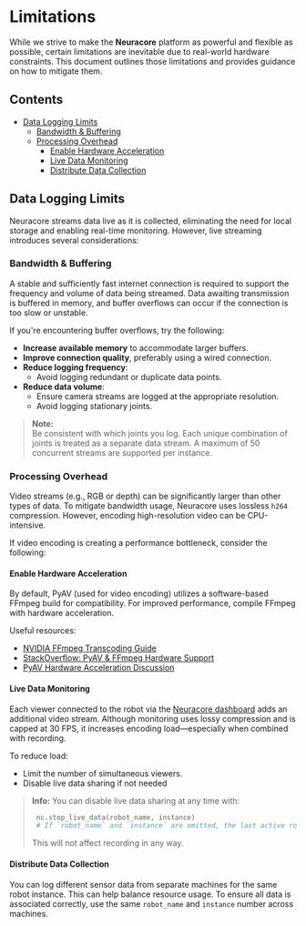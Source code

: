 <!-- omit in toc -->
# Limitations

While we strive to make the **Neuracore** platform as powerful and flexible as possible, certain limitations are inevitable due to real-world hardware constraints. This document outlines those limitations and provides guidance on how to mitigate them.

<!-- omit in toc -->
## Contents

- [Data Logging Limits](#data-logging-limits)
  - [Bandwidth \& Buffering](#bandwidth--buffering)
  - [Processing Overhead](#processing-overhead)
    - [Enable Hardware Acceleration](#enable-hardware-acceleration)
    - [Live Data Monitoring](#live-data-monitoring)
    - [Distribute Data Collection](#distribute-data-collection)

## Data Logging Limits

Neuracore streams data live as it is collected, eliminating the need for local storage and enabling real-time monitoring. However, live streaming introduces several considerations:

### Bandwidth & Buffering

A stable and sufficiently fast internet connection is required to support the frequency and volume of data being streamed. Data awaiting transmission is buffered in memory, and buffer overflows can occur if the connection is too slow or unstable.

If you're encountering buffer overflows, try the following:

- **Increase available memory** to accommodate larger buffers.
- **Improve connection quality**, preferably using a wired connection.
- **Reduce logging frequency**:
  - Avoid logging redundant or duplicate data points.
- **Reduce data volume**:
  - Ensure camera streams are logged at the appropriate resolution.
  - Avoid logging stationary joints.

> **Note:**  
> Be consistent with which joints you log. Each unique combination of joints is treated as a separate data stream. A maximum of 50 concurrent streams are supported per instance.

### Processing Overhead

Video streams (e.g., RGB or depth) can be significantly larger than other types of data. To mitigate bandwidth usage, Neuracore uses lossless `h264` compression. However, encoding high-resolution video can be CPU-intensive.

If video encoding is creating a performance bottleneck, consider the following:

#### Enable Hardware Acceleration

By default, PyAV (used for video encoding) utilizes a software-based FFmpeg build for compatibility. For improved performance, compile FFmpeg with hardware acceleration.

Useful resources:

- [NVIDIA FFmpeg Transcoding Guide](https://developer.nvidia.com/blog/nvidia-ffmpeg-transcoding-guide/)
- [StackOverflow: PyAV & FFmpeg Hardware Support](https://stackoverflow.com/questions/71618462/why-pyav-package-in-python-can-not-recognize-h264-cuvid-codec-while-ffmpeg-can-d)
- [PyAV Hardware Acceleration Discussion](https://github.com/PyAV-Org/PyAV/issues/307)

#### Live Data Monitoring

Each viewer connected to the robot via the [Neuracore dashboard](https://www.neuracore.app/dashboard/robots) adds an additional video stream. Although monitoring uses lossy compression and is capped at 30 FPS, it increases encoding load—especially when combined with recording.

To reduce load:

- Limit the number of simultaneous viewers.
- Disable live data sharing if not needed

> **Info:**
> You can disable live data sharing at any time with:
> ```python
>  nc.stop_live_data(robot_name, instance)
>  # If `robot_name` and `instance` are omitted, the last active robot will be used.
> ```
> This will not affect recording in any way.

#### Distribute Data Collection

You can log different sensor data from separate machines for the same robot instance. This can help balance resource usage. To ensure all data is associated correctly, use the same `robot_name` and `instance` number across machines.